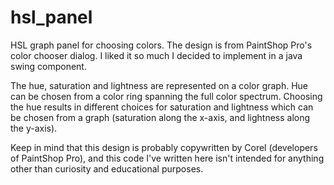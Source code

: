 # hsl_panel
HSL graph panel for choosing colors.  The design is from PaintShop Pro's color chooser dialog.  I liked it so much I decided to implement in a java swing component.

The hue, saturation and lightness are represented on a color graph.  Hue can be chosen from a color ring spanning the full color spectrum.  Choosing the hue results in different choices for saturation and lightness which can be chosen from a graph (saturation along the x-axis, and lightness along the y-axis).

Keep in mind that this design is probably copywritten by Corel (developers of PaintShop Pro), and this code I've written here isn't intended for anything other than curiosity and educational purposes.
